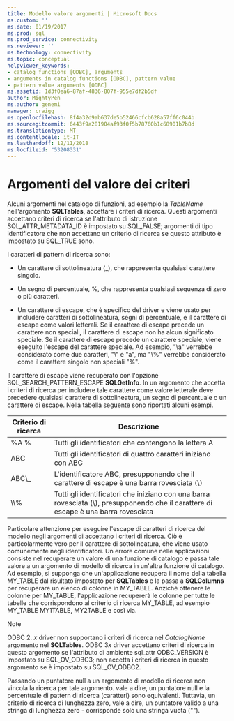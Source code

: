 ```yaml
---
title: Modello valore argomenti | Microsoft Docs
ms.custom: ''
ms.date: 01/19/2017
ms.prod: sql
ms.prod_service: connectivity
ms.reviewer: ''
ms.technology: connectivity
ms.topic: conceptual
helpviewer_keywords:
- catalog functions [ODBC], arguments
- arguments in catalog functions [ODBC], pattern value
- pattern value arguments [ODBC]
ms.assetid: 1d3f0ea6-87af-4836-807f-955e7df2b5df
author: MightyPen
ms.author: genemi
manager: craigg
ms.openlocfilehash: 8f4a32d9ab637de5b52466cfcb628a57ff6c044b
ms.sourcegitcommit: 6443f9a281904af93f0f5b78760b1c68901b7b8d
ms.translationtype: MT
ms.contentlocale: it-IT
ms.lasthandoff: 12/11/2018
ms.locfileid: "53208331"
---
```

# <a name="pattern-value-arguments"></a>Argomenti del valore dei criteri
Alcuni argomenti nel catalogo di funzioni, ad esempio la *TableName* nell'argomento **SQLTables**, accettare i criteri di ricerca. Questi argomenti accettano criteri di ricerca se l'attributo di istruzione SQL_ATTR_METADATA_ID è impostato su SQL_FALSE; argomenti di tipo identificatore che non accettano un criterio di ricerca se questo attributo è impostato su SQL_TRUE sono.  
  
 I caratteri di pattern di ricerca sono:  
  
-   Un carattere di sottolineatura (_), che rappresenta qualsiasi carattere singolo.  
  
-   Un segno di percentuale, %, che rappresenta qualsiasi sequenza di zero o più caratteri.  
  
-   Un carattere di escape, che è specifico del driver e viene usato per includere caratteri di sottolineatura, segni di percentuale, e il carattere di escape come valori letterali. Se il carattere di escape precede un carattere non speciali, il carattere di escape non ha alcun significato speciale. Se il carattere di escape precede un carattere speciale, viene eseguito l'escape del carattere speciale. Ad esempio, "\a" verrebbe considerato come due caratteri, "\\" e "a", ma "\\%" verrebbe considerato come il carattere singolo non speciali "%".  
  
 Il carattere di escape viene recuperato con l'opzione SQL_SEARCH_PATTERN_ESCAPE **SQLGetInfo**. In un argomento che accetta i criteri di ricerca per includere tale carattere come valore letterale deve precedere qualsiasi carattere di sottolineatura, un segno di percentuale o un carattere di escape. Nella tabella seguente sono riportati alcuni esempi.  
  
|Criterio di ricerca|Descrizione|  
|--------------------|-----------------|  
|%A %|Tutti gli identificatori che contengono la lettera A|  
|ABC|Tutti gli identificatori di quattro caratteri iniziano con ABC|  
|ABC\\_|L'identificatore ABC, presupponendo che il carattere di escape è una barra rovesciata (\\)|  
|\\\\%|Tutti gli identificatori che iniziano con una barra rovesciata (\\), presupponendo che il carattere di escape è una barra rovesciata|  
  
 Particolare attenzione per eseguire l'escape di caratteri di ricerca del modello negli argomenti di accettano i criteri di ricerca. Ciò è particolarmente vero per il carattere di sottolineatura, che viene usato comunemente negli identificatori. Un errore comune nelle applicazioni consiste nel recuperare un valore di una funzione di catalogo e passa tale valore a un argomento di modello di ricerca in un'altra funzione di catalogo. Ad esempio, si supponga che un'applicazione recupera il nome della tabella MY_TABLE dal risultato impostato per **SQLTables** e la passa a **SQLColumns** per recuperare un elenco di colonne in MY_TABLE. Anziché ottenere le colonne per MY_TABLE, l'applicazione recupererà le colonne per tutte le tabelle che corrispondono al criterio di ricerca MY_TABLE, ad esempio MY_TABLE MY1TABLE, MY2TABLE e così via.  
  
> [!NOTE]
>  ODBC 2. *x* driver non supportano i criteri di ricerca nel *CatalogName* argomento nel **SQLTables**. ODBC 3*x* driver accettano criteri di ricerca in questo argomento se l'attributo di ambiente sql_attr ODBC_VERSION è impostato su SQL_OV_ODBC3; non accetta i criteri di ricerca in questo argomento se è impostato su SQL_OV_ODBC2.  
  
 Passando un puntatore null a un argomento di modello di ricerca non vincola la ricerca per tale argomento. vale a dire, un puntatore null e la percentuale di pattern di ricerca (caratteri) sono equivalenti. Tuttavia, un criterio di ricerca di lunghezza zero, vale a dire, un puntatore valido a una stringa di lunghezza zero - corrisponde solo una stringa vuota ("").
